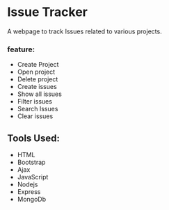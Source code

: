 # Issue Tracker
A webpage to track Issues related to various projects.

### feature:
* Create Project
* Open project
* Delete project
* Create issues
* Show all issues
* Filter issues
* Search Issues
* Clear issues

## Tools Used:
* HTML
* Bootstrap
* Ajax
* JavaScript
* Nodejs
* Express
* MongoDb
